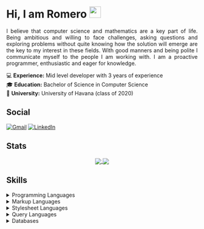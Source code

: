 # Hi, I am Romero <img src="https://media.giphy.com/media/hvRJCLFzcasrR4ia7z/giphy.gif" width="30px">

<p align="justify">
I believe that computer science and mathematics are a key part of life. Being ambitious and willing to face challenges, asking questions and exploring problems without quite knowing how the solution will emerge are the key to my interest in these fields. With good manners and being polite I communicate myself to the people I am working with. I am a proactive programmer, enthusiastic and eager for knowledge.
</p>

:computer: **Experience:** Mid level developer with 3 years of experience  
:mortar_board: **Education:** Bachelor of Science in Computer Science  
:school_satchel: **University:** University of Havana (class of 2020)

## Social

<p>
  <a href="mailto:josea132.romero@gmail.com" target="_blank"><img alt="Gmail" src="https://img.shields.io/badge/Gmail-ea4335?style=flat&logo=gmail&logoColor=white"></a>
  <a href="https://www.linkedin.com/in/jose-ariel-romero/" target="_blank"><img alt="LinkedIn" src="https://img.shields.io/badge/LinkedIn-0a66c2?style=flat&logo=linkedin&logoColor=white"></a>
</p>

## Stats

<p align="center">
  <a href="https://github.com/jromero132">
    <img align="center" src="https://github-readme-stats.vercel.app/api?username=jromero132&theme=nord&show_icons=true&count_private=true&hide_border=true&custom_title=Romero&apos;s%20GitHub%20Stats%20&lpar;This%20Year&rpar;" />
  </a>
  <a href="https://github.com/jromero132">
    <img align="center" src="https://github-readme-stats.vercel.app/api/top-langs/?username=jromero132&theme=nord&layout=compact&langs_count=10&hide_border=true" />
  </a>
</p>

## Skills

<details>
  <summary>Programming Languages</summary>
  <p>
    <img alt="Bash/Shell" src="https://img.shields.io/badge/Bash%2fShell-4eaa25?style=flat&logo=gnubash&logoColor=white">
    <img alt="C" src="https://img.shields.io/badge/C-00599c?style=flat&logo=c&logoColor=white">
    <img alt="C++" src="https://img.shields.io/badge/C%2B%2B-00599c?style=flat&logo=c%2B%2B&logoColor=white">
    <img alt="C#" src="https://img.shields.io/badge/C%23-239120?style=flat&logo=c-sharp&logoColor=white">
    <img alt="Cool" src="https://img.shields.io/badge/Cool-00599c?style=flat&logoColor=white">
    <img alt="F#" src="https://img.shields.io/badge/F%23-239120?style=flat&logoColor=white">
    <img alt="Haskell" src="https://img.shields.io/badge/Haskell-5d4f85?style=flat&logo=haskell&logoColor=white">
    <img alt="Java" src="https://img.shields.io/badge/Java-007396?style=flat&logo=java&logoColor=white">
    <img alt="JavaScript" src="https://img.shields.io/badge/JavaScript-323330?style=flat&logo=javascript&logoColor=f7df1e">
    <img alt="MATLAB" src="https://img.shields.io/badge/MATLAB-00599c?style=flat&logoColor=white">
    <img alt="NASM" src="https://img.shields.io/badge/NASM-00599c?style=flat&logoColor=white">
    <img alt="Powershell" src="https://img.shields.io/badge/PowerShell-5391fe?style=flat&logo=powershell&logoColor=white">
    <img alt="Prolog" src="https://img.shields.io/badge/Prolog-00599c?style=flat&logoColor=white">
    <img alt="Python" src="https://img.shields.io/badge/python-3670A0?style=flat&logo=python&logoColor=ffdd54">
    <img alt="R" src="https://img.shields.io/badge/R-276dc3?style=flat&logo=r&logoColor=white">
  </p>
</details>

<details>
  <summary>Markup Languages</summary>
  <p>
    <img alt="GML" src="https://img.shields.io/badge/GML-00599c?style=flat&logoColor=white">
    <img alt="HTML5" src="https://img.shields.io/badge/HTML5-e34f26?style=flat&logo=html5&logoColor=white">
    <img alt="Markdown" src="https://img.shields.io/badge/Markdown-000000?style=flat&logo=markdown&logoColor=white">
    <img alt="LaTeX" src="https://img.shields.io/badge/LaTeX-008080?style=flat&logo=LaTeX&logoColor=white">
    <img alt="XHTML" src="https://img.shields.io/badge/XHTML-00599c?style=flat&logoColor=white">
    <img alt="XML" src="https://img.shields.io/badge/XML-00599c?style=flat&logoColor=white">
  </p>
</details>

<details>
  <summary>Stylesheet Languages</summary>
  <p>
    <img alt="CSS3" src="https://img.shields.io/badge/CSS3-1572b6?style=flat&logo=css3&logoColor=white">
    <img alt="Less" src="https://img.shields.io/badge/Less-1d365d?style=flat&logo=less&logoColor=white">
    <img alt="Sass" src="https://img.shields.io/badge/Sass-cc6699?style=flat&logo=sass&logoColor=white">
  </p>
</details>

<details>
  <summary>Query Languages</summary>
  <p>
    <img alt="GraphQL" src="https://img.shields.io/badge/GraphQL-e10098?style=flat&logo=graphql&logoColor=white">
    <img alt="LINQ" src="https://img.shields.io/badge/LINQ-00599c?style=flat&logoColor=white">
  </p>
</details>

<details>
  <summary>Databases</summary>
  <p>
    <img alt="Microsoft SQL Server" src="https://img.shields.io/badge/Microsoft%20SQL%20Server-cc2927?style=flat&logo=microsoftsqlserver&logoColor=white">
    <img alt="MongoDB" src="https://img.shields.io/badge/MongoDB-47a248?style=flat&logo=mongodb&logoColor=white">
    <img alt="MySQL" src="https://img.shields.io/badge/MySQL-4479a1?style=flat&logo=mysql&logoColor=white">
    <img alt="PostgreSQL" src="https://img.shields.io/badge/PostgreSQL-4169e1?style=flat&logo=postgresql&logoColor=white">
    <img alt="Redis" src="https://img.shields.io/badge/Redis-dc382d?style=flat&logo=redis&logoColor=white">
    <img alt="SQLite" src="https://img.shields.io/badge/SQLite-003b57?style=flat&logo=sqlite&logoColor=white">
  </p>
</details>
